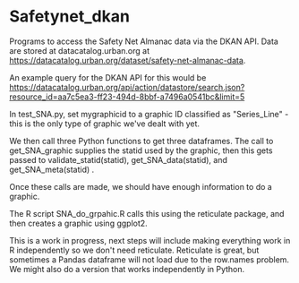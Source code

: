 # Safetynet_dkan
Programs to access the Safety Net Almanac data via the DKAN API. Data are stored at datacatalog.urban.org at https://datacatalog.urban.org/dataset/safety-net-almanac-data. 

An example query for the DKAN API for this would be 
https://datacatalog.urban.org/api/action/datastore/search.json?resource_id=aa7c5ea3-ff23-494d-8bbf-a7496a0541bc&limit=5


In test_SNA.py, set mygraphicid to a graphic ID classified as "Series_Line" - this is the only type of graphic we've dealt with yet.

We then call three Python functions to get three dataframes. The call to get_SNA_graphic supplies the statid used by the graphic,
then this gets passed to validate_statid(statid), get_SNA_data(statid), and get_SNA_meta(statid) .

Once these calls are made, we should have enough information to do a graphic. 

The R script SNA_do_grpahic.R calls this using the reticulate package, and then creates a graphic using ggplot2.
 
This is a work in progress, next steps will include making everything work in R independently so we don't need reticulate. 
Reticulate is great, but sometimes a Pandas dataframe will not load due to the row.names problem. We might also do a version
that works independently in Python.


